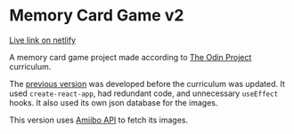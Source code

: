 # Memory Card Game v2

[Live link on netlify](https://amiimory-cards.netlify.app/)

A memory card game project made according to [The Odin Project](https://www.theodinproject.com/lessons/node-path-react-new-memory-card) curriculum.

The [previous version](https://github.com/DrantDumani/memory-card-game/) was developed before the curriculum was updated. It used `create-react-app`, had redundant code, and unnecessary `useEffect` hooks. It also used its own json database for the images.

This version uses [Amiibo API](https://amiiboapi.com/) to fetch its images.
